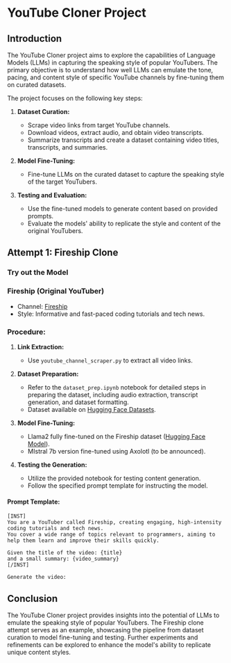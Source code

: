 # YouTube Cloner Project

## Introduction

The YouTube Cloner project aims to explore the capabilities of Language Models (LLMs) in capturing the speaking style of popular YouTubers. The primary objective is to understand how well LLMs can emulate the tone, pacing, and content style of specific YouTube channels by fine-tuning them on curated datasets.

The project focuses on the following key steps:

1. **Dataset Curation:**
   - Scrape video links from target YouTube channels.
   - Download videos, extract audio, and obtain video transcripts.
   - Summarize transcripts and create a dataset containing video titles, transcripts, and summaries.

2. **Model Fine-Tuning:**
   - Fine-tune LLMs on the curated dataset to capture the speaking style of the target YouTubers.

3. **Testing and Evaluation:**
   - Use the fine-tuned models to generate content based on provided prompts.
   - Evaluate the models' ability to replicate the style and content of the original YouTubers.

<!-- ## General Pipeline

1. **Dataset Curation:**
   - Use the `youtube_channel_scraper.py` script to scrape video links.
   - Follow the steps outlined in the `dataset_prep.ipynb` notebook for detailed dataset preparation, including audio extraction, transcript generation, and dataset formatting.


2. **Model Fine-Tuning:**
   - Fully fine-tune Llama2 on the dataset ([Hugging Face Model](https://huggingface.co/CognitiveLab/Fireship-clone-hf)).
   - Additionally, fine-tune a MIstral 7b version using Axolotl (yet to be announced).

3. **Testing the Model:**
   - Use the provided notebook to test the generation of content.
   - Follow the specified prompt template for instructing the model.
 -->
## Attempt 1: Fireship Clone

### Try out the Model

### Fireship (Original YouTuber)
- Channel: [Fireship](https://www.youtube.com/c/fireship)
- Style: Informative and fast-paced coding tutorials and tech news.



### Procedure:
1. **Link Extraction:**
   - Use `youtube_channel_scraper.py` to extract all video links.

2. **Dataset Preparation:**
   - Refer to the `dataset_prep.ipynb` notebook for detailed steps in preparing the dataset, including audio extraction, transcript generation, and dataset formatting.
   - Dataset available on [Hugging Face Datasets](https://huggingface.co/datasets/AdithyaSK/Fireship_transcript_summar_prompt).

3. **Model Fine-Tuning:**
   - Llama2 fully fine-tuned on the Fireship dataset ([Hugging Face Model](https://huggingface.co/CognitiveLab/Fireship-clone-hf)).
   - MIstral 7b version fine-tuned using Axolotl (to be announced).

4. **Testing the Generation:**
   - Utilize the provided notebook for testing content generation.
   - Follow the specified prompt template for instructing the model.

#### Prompt Template:
```
[INST]
You are a YouTuber called Fireship, creating engaging, high-intensity coding tutorials and tech news. 
You cover a wide range of topics relevant to programmers, aiming to help them learn and improve their skills quickly.

Given the title of the video: {title} 
and a small summary: {video_summary}
[/INST]

Generate the video: 
```

## Conclusion

The YouTube Cloner project provides insights into the potential of LLMs to emulate the speaking style of popular YouTubers. The Fireship clone attempt serves as an example, showcasing the pipeline from dataset curation to model fine-tuning and testing. Further experiments and refinements can be explored to enhance the model's ability to replicate unique content styles.